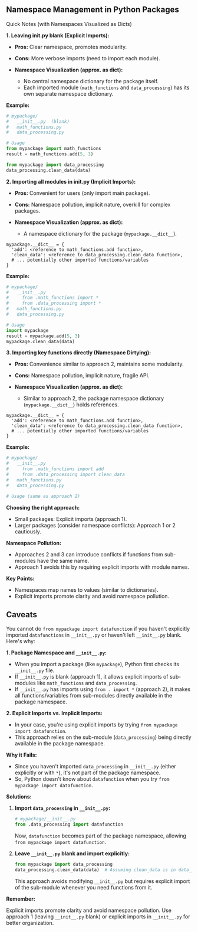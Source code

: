## Namespace Management in Python Packages
Quick Notes (with Namespaces Visualized as Dicts)

**1. Leaving __init__.py blank (Explicit Imports):**

* **Pros:** Clear namespace, promotes modularity.
* **Cons:** More verbose imports (need to import each module).
* **Namespace Visualization (approx. as dict):**

  - No central namespace dictionary for the package itself.
  - Each imported module (`math_functions` and `data_processing`) has its own separate namespace dictionary.

**Example:**

```python
# mypackage/
#   __init__.py  (blank)
#   math_functions.py
#   data_processing.py

# Usage
from mypackage import math_functions
result = math_functions.add(5, 3)

from mypackage import data_processing
data_processing.clean_data(data)
```

**2. Importing all modules in __init__.py (Implicit Imports):**

* **Pros:** Convenient for users (only import main package).
* **Cons:** Namespace pollution, implicit nature, overkill for complex packages.
* **Namespace Visualization (approx. as dict):**

  - A namespace dictionary for the package (`mypackage.__dict__`).

```
mypackage.__dict__ = {
  'add': <reference to math_functions.add function>,
  'clean_data': <reference to data_processing.clean_data function>,
  # ... potentially other imported functions/variables
}
```

**Example:**

```python
# mypackage/
#   __init__.py
#     from .math_functions import *
#     from .data_processing import *
#   math_functions.py
#   data_processing.py

# Usage
import mypackage
result = mypackage.add(5, 3)
mypackage.clean_data(data)
```

**3. Importing key functions directly (Namespace Dirtying):**

* **Pros:** Convenience similar to approach 2, maintains some modularity.
* **Cons:** Namespace pollution, implicit nature, fragile API.
* **Namespace Visualization (approx. as dict):**

  - Similar to approach 2, the package namespace dictionary (`mypackage.__dict__`) holds references.

```
mypackage.__dict__ = {
  'add': <reference to math_functions.add function>,
  'clean_data': <reference to data_processing.clean_data function>,
  # ... potentially other imported functions/variables
}
```

**Example:**

```python
# mypackage/
#   __init__.py
#     from .math_functions import add
#     from .data_processing import clean_data
#   math_functions.py
#   data_processing.py

# Usage (same as approach 2)
```

**Choosing the right approach:**

* Small packages: Explicit imports (approach 1).
* Larger packages (consider namespace conflicts): Approach 1 or 2 cautiously.

**Namespace Pollution:**

* Approaches 2 and 3 can introduce conflicts if functions from sub-modules have the same name.
* Approach 1 avoids this by requiring explicit imports with module names.

**Key Points:**

* Namespaces map names to values (similar to dictionaries).
* Explicit imports promote clarity and avoid namespace pollution.

## Caveats

You cannot do `from mypackage import datafunction` if you haven't explicitly imported `datafunctions` in `__init__.py` or haven't left `__init__.py` blank. Here's why:

**1. Package Namespace and `__init__.py`:**

* When you import a package (like `mypackage`), Python first checks its `__init__.py` file.
* If `__init__.py` is blank (approach 1), it allows explicit imports of sub-modules like `math_functions` and `data_processing`.
* If `__init__.py` has imports using `from . import *` (approach 2), it makes all functions/variables from sub-modules directly available in the package namespace.

**2. Explicit Imports vs. Implicit Imports:**

* In your case, you're using explicit imports by trying `from mypackage import datafunction`.
* This approach relies on the sub-module (`data_processing`) being directly available in the package namespace.

**Why it Fails:**

* Since you haven't imported `data_processing` in `__init__.py` (either explicitly or with `*`), it's not part of the package namespace.
* So, Python doesn't know about `datafunction` when you try `from mypackage import datafunction`.

**Solutions:**

1. **Import `data_processing` in `__init__.py`:**

   ```python
   # mypackage/__init__.py
   from .data_processing import datafunction
   ```

   Now, `datafunction` becomes part of the package namespace, allowing `from mypackage import datafunction`.

2. **Leave `__init__.py` blank and import explicitly:**

   ```python
   from mypackage import data_processing
   data_processing.clean_data(data)  # Assuming clean_data is in data_processing
   ```

   This approach avoids modifying `__init__.py` but requires explicit import of the sub-module whenever you need functions from it.

**Remember:**

Explicit imports promote clarity and avoid namespace pollution. Use approach 1 (leaving `__init__.py` blank) or explicit imports in `__init__.py` for better organization.